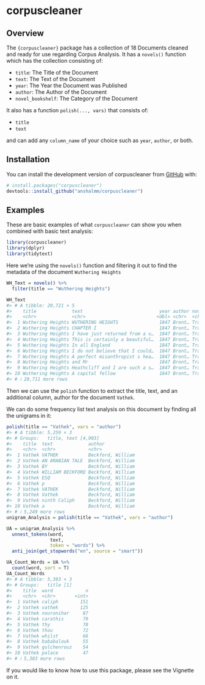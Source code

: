 
<!-- README.md is generated from README.Rmd. Please edit that file -->

# corpuscleaner

<!-- badges: start -->
<!-- badges: end -->

## Overview

The `{corpuscleaner}` package has a collection of 18 Documents cleaned
and ready for use regarding Corpus Analysis. It has a `novels()`
function which has the collection consisting of:

- `title`: The Title of the Document
- `text`: The Text of the Document
- `year`: The Year the Document was Published
- `author`: The Author of the Document
- `novel_bookshelf`: The Category of the Document

It also has a function `polish(..., vars)` that consists of:

- `title`
- `text`

and can add any `column_name` of your choice such as `year`, `author`,
or both.

## Installation

You can install the development version of corpuscleaner from
[GitHub](https://github.com/) with:

``` r
# install.packages("corpuscleaner")
devtools::install_github("anshalmm/corpuscleaner")
```

## Examples

These are basic examples of what `corpuscleaner` can show you when
combined with basic text analysis:

``` r
library(corpuscleaner)
library(dplyr)
library(tidytext)
```

Here we’re using the `novels()` function and filtering it out to find
the metadata of the document `Wuthering Heights`

``` r
WH_Text = novels() %>%
  filter(title == "Wuthering Heights")

WH_Text
#> # A tibble: 20,721 × 5
#>    title             text                            year author novel_bookshelf
#>    <chr>             <chr>                          <dbl> <chr>  <chr>          
#>  1 Wuthering Heights WUTHERING HEIGHTS               1847 Bront… Tragedy        
#>  2 Wuthering Heights CHAPTER I                       1847 Bront… Tragedy        
#>  3 Wuthering Heights I have just returned from a v…  1847 Bront… Tragedy        
#>  4 Wuthering Heights This is certainly a beautiful…  1847 Bront… Tragedy        
#>  5 Wuthering Heights In all England                  1847 Bront… Tragedy        
#>  6 Wuthering Heights I do not believe that I could…  1847 Bront… Tragedy        
#>  7 Wuthering Heights A perfect misanthropist s hea…  1847 Bront… Tragedy        
#>  8 Wuthering Heights and Mr                          1847 Bront… Tragedy        
#>  9 Wuthering Heights Heathcliff and I are such a s…  1847 Bront… Tragedy        
#> 10 Wuthering Heights A capital fellow                1847 Bront… Tragedy        
#> # ℹ 20,711 more rows
```

Then we can use the `polish` function to extract the title, text, and an
additional column, author for the document `Vathek`.

We can do some frequency list text analysis on this document by finding
all the unigrams in it:

``` r
polish(title == "Vathek", vars = "author")
#> # A tibble: 5,259 × 3
#> # Groups:   title, text [4,903]
#>    title  text             author           
#>    <chr>  <chr>            <chr>            
#>  1 Vathek VATHEK           Beckford, William
#>  2 Vathek AN ARABIAN TALE  Beckford, William
#>  3 Vathek BY               Beckford, William
#>  4 Vathek WILLIAM BECKFORD Beckford, William
#>  5 Vathek ESQ              Beckford, William
#>  6 Vathek p                Beckford, William
#>  7 Vathek VATHEK           Beckford, William
#>  8 Vathek Vathek           Beckford, William
#>  9 Vathek ninth Caliph     Beckford, William
#> 10 Vathek a                Beckford, William
#> # ℹ 5,249 more rows
unigram_Analysis = polish(title == "Vathek", vars = "author")

UA = unigram_Analysis %>%
  unnest_tokens(word, 
                text, 
                token = "words") %>%
  anti_join(get_stopwords("en", source = "smart")) 

UA_Count_Words = UA %>%
  count(word, sort = T)
UA_Count_Words
#> # A tibble: 5,393 × 3
#> # Groups:   title [1]
#>    title  word            n
#>    <chr>  <chr>       <int>
#>  1 Vathek caliph        151
#>  2 Vathek vathek        125
#>  3 Vathek nouronihar     87
#>  4 Vathek carathis       79
#>  5 Vathek thy            78
#>  6 Vathek thou           72
#>  7 Vathek whilst         66
#>  8 Vathek bababalouk     55
#>  9 Vathek gulchenrouz    54
#> 10 Vathek palace         47
#> # ℹ 5,383 more rows
```

If you would like to know how to use this package, please see the
Vignette on it.

